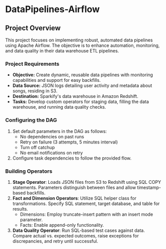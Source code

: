 # DataPipelines-Airflow

## Project Overview
This project focuses on implementing robust, automated data pipelines using Apache Airflow. The objective is to enhance automation, monitoring, and data quality in their data warehouse ETL pipelines.


### Project Requirements
- **Objective:** Create dynamic, reusable data pipelines with monitoring capabilities and support for easy backfills.
- **Data Source:** JSON logs detailing user activity and metadata about songs, residing in S3.
- **Destination:** Sparkify's data warehouse in Amazon Redshift.
- **Tasks:** Develop custom operators for staging data, filling the data warehouse, and running data quality checks.


### Configuring the DAG
1. Set default parameters in the DAG as follows:
    - No dependencies on past runs
    - Retry on failure (3 attempts, 5 minutes interval)
    - Turn off catchup
    - No email notifications on retry
2. Configure task dependencies to follow the provided flow.

### Building Operators
1. **Stage Operator**: Loads JSON files from S3 to Redshift using SQL COPY statements. Parameters distinguish between files and allow timestamp-based backfills.
2. **Fact and Dimension Operators**: Utilize SQL helper class for transformations. Specify SQL statement, target database, and table for results.
    - Dimensions: Employ truncate-insert pattern with an insert mode parameter.
    - Facts: Enable append-only functionality.
3. **Data Quality Operator**: Run SQL-based test cases against data. Compare actual vs. expected outcomes, raise exceptions for discrepancies, and retry until successful.
